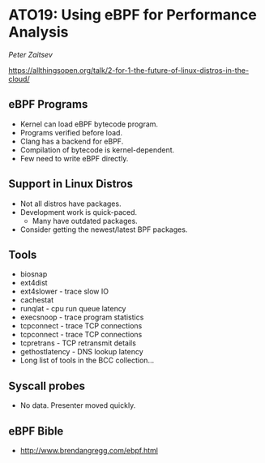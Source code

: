 # ATO19: Using eBPF for Performance Analysis

*Peter Zaitsev*

https://allthingsopen.org/talk/2-for-1-the-future-of-linux-distros-in-the-cloud/

## eBPF Programs
- Kernel can load eBPF bytecode program.
- Programs verified before load.
- Clang has a backend for eBPF.
- Compilation of bytecode is kernel-dependent.
- Few need to write eBPF directly.

## Support in Linux Distros
- Not all distros have packages.
- Development work is quick-paced.
    - Many have outdated packages.
- Consider getting the newest/latest BPF packages.

## Tools
- biosnap
- ext4dist
- ext4slower - trace slow IO
- cachestat
- runqlat - cpu run queue latency
- execsnoop - trace program statistics
- tcpconnect - trace TCP connections
- tcpconnect - trace TCP connections
- tcpretrans - TCP retransmit details
- gethostlatency - DNS lookup latency
- Long list of tools in the BCC collection...

## Syscall probes
- No data. Presenter moved quickly.

## eBPF Bible
- http://www.brendangregg.com/ebpf.html
